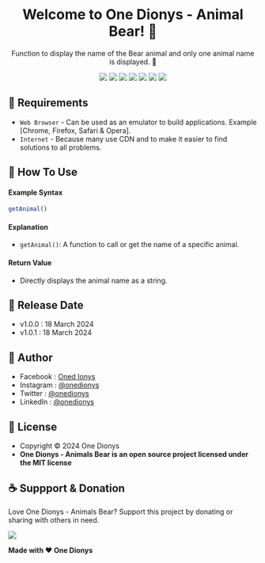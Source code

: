 <h1 align="center">Welcome to One Dionys - Animal Bear! 👋 </h1>

<p align="center">Function to display the name of the Bear animal and only one animal name is displayed. 💖 </p>

<p align="center">
<img src="https://img.shields.io/github/contributors/onedionys/onedionys-animal-bear?style=flat-square">
<img src="https://img.shields.io/github/issues/onedionys/onedionys-animal-bear?style=flat-square">
<img src="https://img.shields.io/github/stars/onedionys/onedionys-animal-bear?style=flat-square"> 
<img src="https://img.shields.io/github/forks/onedionys/onedionys-animal-bear?style=flat-square">
<img src="https://img.shields.io/github/last-commit/onedionys/onedionys-animal-bear.svg?style=flat-square">
<img src="https://img.shields.io/github/languages/code-size/onedionys/onedionys-animal-bear?style=flat-square">
<img src="https://img.shields.io/github/license/onedionys/onedionys-animal-bear?style=flat-square">
</p>

## 💾 Requirements

* `Web Browser` - Can be used as an emulator to build applications. Example [Chrome, Firefox, Safari & Opera].
* `Internet` - Because many use CDN and to make it easier to find solutions to all problems.

## 🎯 How To Use

#### Example Syntax

```javascript
getAnimal()
```

#### Explanation

* `getAnimal()`: A function to call or get the name of a specific animal.

#### Return Value

* Directly displays the animal name as a string.

## 📆 Release Date

* v1.0.0 : 18 March 2024
* v1.0.1 : 18 March 2024

## 🧑 Author

* Facebook : <a href="https://www.facebook.com/theonedionys"> Oned Ionys</a>
* Instagram : <a href="https://www.instagram.com/onedionys/"> @onedionys</a>
* Twitter : <a href="https://twitter.com/onedionys"> @onedionys</a>
* LinkedIn :  <a href="https://www.linkedin.com/in/onedionys/"> @onedionys</a>

## 📝 License

* Copyright © 2024 One Dionys
* **One Dionys - Animals Bear is an open source project licensed under the MIT license**

## ☕️ Suppport & Donation

Love One Dionys - Animals Bear? Support this project by donating or sharing with others in need.

<a href="https://www.buymeacoffee.com/onedionys"><img src="https://img.shields.io/badge/Buy_Me_A_Coffee-FFDD00?style=for-the-badge&logo=buy-me-a-coffee&logoColor=black"/> </a>

**Made with ❤️ One Dionys**
